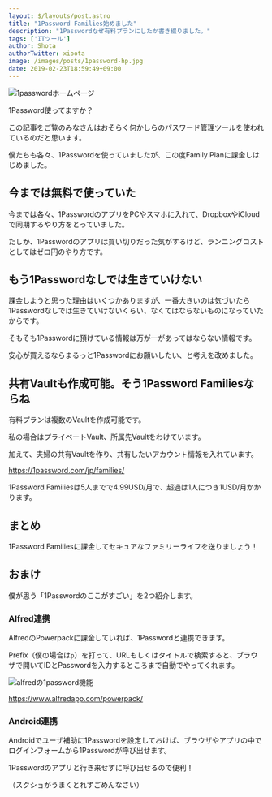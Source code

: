 ```yaml
---
layout: $/layouts/post.astro
title: "1Password Families始めました"
description: "1Passwordなぜ有料プランにしたか書き綴りました。"
tags: ['ITツール']
author: Shota
authorTwitter: xioota
image: /images/posts/1password-hp.jpg
date: 2019-02-23T18:59:49+09:00
---
```


![1passwordホームページ](/images/posts/1password-hp.jpg)

1Password使ってますか？

この記事をご覧のみなさんはおそらく何かしらのパスワード管理ツールを使われているのだと思います。

僕たちも各々、1Passwordを使っていましたが、この度Family Planに課金しはじめました。

今までは無料で使っていた
---

今までは各々、1PasswordのアプリをPCやスマホに入れて、DropboxやiCloudで同期するやり方をとっていました。

たしか、1Passwordのアプリは買い切りだった気がするけど、ランニングコストとしてはゼロ円のやり方です。

もう1Passwordなしでは生きていけない
---

課金しようと思った理由はいくつかありますが、一番大きいのは気づいたら1Passwordなしでは生きていけないくらい、なくてはならないものになっていたからです。

そもそも1Passwordに預けている情報は万が一があってはならない情報です。

安心が買えるならまるっと1Passwordにお願いしたい、と考えを改めました。

<script data-ad-client="ca-pub-9971307452839678" async src="https://pagead2.googlesyndication.com/pagead/js/adsbygoogle.js"></script>

共有Vaultも作成可能。そう1Password Familiesならね
---

有料プランは複数のVaultを作成可能です。

私の場合はプライベートVault、所属先Vaultをわけています。

加えて、夫婦の共有Vaultを作り、共有したいアカウント情報を入れています。

https://1password.com/jp/families/

1Password Familiesは5人までで4.99USD/月で、超過は1人につき1USD/月かかります。

まとめ
---

1Password Familiesに課金してセキュアなファミリーライフを送りましょう！

おまけ
---

僕が思う「1Passwordのここがすごい」を2つ紹介します。

### Alfred連携

AlfredのPowerpackに課金していれば、1Passwordと連携できます。

Prefix（僕の場合は`p`）を打って、URLもしくはタイトルで検索すると、ブラウザで開いてIDとPasswordを入力するところまで自動でやってくれます。

![alfredの1password機能](/images/posts/1password-alfred.jpg)

https://www.alfredapp.com/powerpack/

### Android連携

Androidでユーザ補助に1Passwordを設定しておけば、ブラウザやアプリの中でログインフォームから1Passwordが呼び出せます。

1Passwordのアプリと行き来せずに呼び出せるので便利！

（スクショがうまくとれずごめんなさい）
